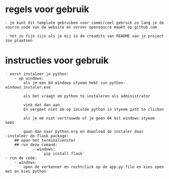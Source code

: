 # regels voor gebruik

    - je kunt dit template gebruiken voor commirceel gebruik zo lang je de source code van de website en server opensoucre maakt op github.com

    - het zo fijn zijn als je mij in de creadits van README van je project zou plaatsen
# instructies voor gebruik
    - eerst instaleer je python:
        - op windows:
            als je een 64 windows styeem hebt run python-windows_instaler.exe

            als het vraagt om python te instaleren als administrator

            vink dat dan aan
            En vergeet niet om op inculde python in styeem path te clicken

            als je me niet vertrouwde of je geen 64 bit windows styeem hebt

            gaan dan naar python.org en download de instaler daar
    -instaleer de flask package:
        ## open het terminalvenster
        ## run deze comand:
                - windows:
                    `pip install flask`
    - run de code:
        - windows:
            open de verkenner en rechtclick op de app.py file en kies open met en kies python